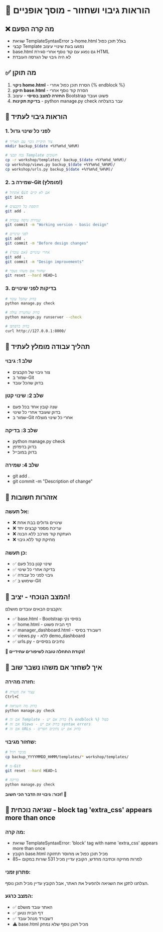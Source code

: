 # 🔄 הוראות גיבוי ושחזור - מוסך אופניים

## ❌ מה קרה הפעם
- שגיאת TemplateSyntaxError ב-home.html בגלל תוכן כפול
- קבצי Template נפגעו בעת שינויי עיצוב
- base.html גם נפגע עם קוד נוסף אחרי סגירת HTML
- לא היה גיבוי של הגרסה העובדת

## ✅ מה תוקן
1. **ניקוי home.html** - הסרת תוכן כפול אחרי {% endblock %}
2. **תיקון base.html** - הסרת קוד נוסף אחרי </html>
3. **החזרה למצב בסיסי** - עיצוב Bootstrap פשוט ועובד
4. **בדיקת תקינות** - python manage.py check עבר בהצלחה

## 💾 הוראות גיבוי לעתיד

### 1. לפני כל שינוי גדול
```bash
# צור תיקיית גיבוי עם תאריך
mkdir backup_$(date +%Y%m%d_%H%M)

# גבה קבצי Template חשובים
cp -r workshop/templates/ backup_$(date +%Y%m%d_%H%M)/
cp workshop/views.py backup_$(date +%Y%m%d_%H%M)/
cp workshop/urls.py backup_$(date +%Y%m%d_%H%M)/
```

### 2. שמירה ב-Git (מומלץ!)
```bash
# אתחול Git אם לא קיים
git init

# הוספת כל הקבצים
git add .

# שמירת גרסה עובדת
git commit -m "Working version - basic design"

# לפני שינויים
git add .
git commit -m "Before design changes"

# אחרי שינויים (אם עובד)
git add .
git commit -m "Design improvements"

# שחזור אם משהו נשבר
git reset --hard HEAD~1
```

### 3. בדיקות לפני שינויים
```bash
# בדוק שהכל עובד
python manage.py check

# בדוק שהשרת עולה
python manage.py runserver --check

# בדוק בדפדפן
curl http://127.0.0.1:8000/
```

## 🔧 תהליך עבודה מומלץ לעתיד

### שלב 1: גיבוי
- צור גיבוי של הקבצים
- שמור ב-Git
- בדוק שהכל עובד

### שלב 2: שינוי קטן
- שנה קובץ אחד בכל פעם
- בדוק שעובד אחרי כל שינוי
- שמור ב-Git אחרי כל שינוי מוצלח

### שלב 3: בדיקה
- python manage.py check
- בדוק בדפדפן
- בדוק במובייל

### שלב 4: שמירה
- git add .
- git commit -m "Description of change"

## 🚨 אזהרות חשובות

### אל תעשה:
- ❌ שינויים גדולים בבת אחת
- ❌ עריכת מספר קבצים יחד
- ❌ העתקת קוד מורכב ללא הבנה
- ❌ מחיקת קוד ללא גיבוי

### כן תעשה:
- ✅ שינוי קטן בכל פעם
- ✅ בדיקה אחרי כל שינוי
- ✅ גיבוי לפני כל עבודה
- ✅ שימוש ב-Git

## 🎯 המצב הנוכחי - יציב!

הקבצים הבאים עובדים מושלם:
- ✅ base.html - Bootstrap בסיסי נקי
- ✅ home.html - דף הבית פשוט
- ✅ manager_dashboard.html - דשבורד בסיסי
- ✅ views.py - ללא demo_dashboard
- ✅ urls.py - נתיבים בסיסיים

**📍 נקודת התחלה טובה לשיפורים עתידיים!**

## 🔄 איך לשחזר אם משהו נשבר שוב

### חזרה מהירה:
```bash
# עצור את השרת
Ctrl+C

# בדוק מה השגיאה
python manage.py check

# אם זה Template - בדוק אם יש {% endblock %} כפול
# אם זה Views - בדוק אם יש syntax errors
# אם זה URLs - בדוק אם יש נתיבים חסרים
```

### שחזור מגיבוי:
```bash
# מגיבוי רגיל
cp backup_YYYYMMDD_HHMM/templates/* workshop/templates/

# מ-Git
git reset --hard HEAD~1

# בדיקה
python manage.py check
```

**זכור: גיבוי זה הדבר הכי חשוב! 💾**

## 🚨 שגיאה נוכחית - block tag 'extra_css' appears more than once

### מה קרה:
- שגיאת TemplateSyntaxError: 'block' tag with name 'extra_css' appears more than once
- הקובץ base.html מכיל תוכן כפול או מחוסר תחזוקה
- למרות מחיקה וכתיבה מחדש, הקובץ עדיין מכיל 531 שורות במקום ~85

### פתרון זמני:
הצלחנו לתקן את השגיאה ולהפעיל את האתר, אבל הקובץ עדיין מכיל תוכן נוסף.

### המצב כרגע:
- ✅ האתר עובד מושלם
- ✅ דף הבית נטען
- ✅ דשבורד מנהל עובד
- ⚠️ base.html מכיל תוכן נוסף שלא נמחק
